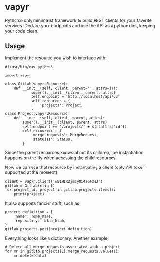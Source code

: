 # vapyr
Python3-only minimalist framework to build REST clients for your favorite services. Declare your endpoints and use the API as a python dict, keeping your code clean.

## Usage

Implement the resource you wish to interface with:

	#!/usr/bin/env python3

	import vapyr
	
	class GitLab(vapyr.Resource):
		def __init__(self, client, parent='', attrs={}):
		        super().__init__(client, parent, attrs)
		        self.endpoint = 'http://localhost/api/v3'
		        self.resources = {
		            'projects': Project,
		        }
	class Project(vapyr.Resource):
		def __init__(self, client, parent, attrs):
			super().__init__(client, parent, attrs)
			self.endpoint += '/projects/' + str(attrs['id'])
			self.resources = {
				'merge_requests': MergeRequest,
				'statuses': Status,
			}
	

Since the parent resources knows about its children, the instantiation happens on the fly when accessing the child resources.

Now we can use that resource by instantiating a client (only API token supported at the moment).

	client = vapyr.Client('oB1H1R2jmcyNi4zGFzsJ')
	gitlab = GitLab(client)
	for project_id, project in gitlab.projects.items():
		print(project)

It also supports fancier stuff, such as:

	project_definition = {
		'name': some_name,
		'repository:' blah_blah,
	}
	gitlab.projects.post(project_definition)


Everything looks like a dictionary. Another example:

	# Delete all merge requests associated with a project
	for mr in gitlab.projects[1].merge_requests.values():
		mr.delete(data)
